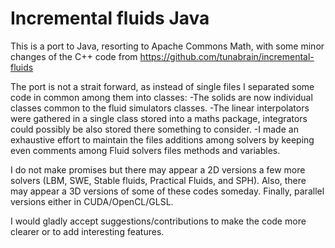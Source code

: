 # Incremental fluids Java

This is a port to Java, resorting to Apache Commons Math, with some minor changes of the C++ code from https://github.com/tunabrain/incremental-fluids

The port is not a strait forward, as instead of single files I separated some code in common among them into classes:
-The solids are now individual classes common to the fluid simulators classes.
-The linear interpolators were gathered in a single class stored into a maths package, integrators could possibly be also stored there something to consider.
-I made an exhaustive effort to maintain the files additions among solvers by keeping even comments among Fluid solvers files methods and variables.

I do not make promises but there may appear a 2D versions a few more solvers (LBM, SWE, Stable fluids, Practical Fluids, and SPH). 
Also, there may appear a 3D versions of some of these codes someday.
Finally, parallel versions either in CUDA/OpenCL/GLSL. 

I would gladly accept suggestions/contributions to make the code more clearer or to add interesting features.
